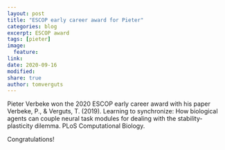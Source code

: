 ```yaml
---
layout: post
title: "ESCOP early career award for Pieter"
categories: blog
excerpt: ESCOP award
tags: [pieter]
image:
  feature:
link:
date: 2020-09-16
modified:
share: true
author: tomverguts
---
```


Pieter Verbeke won the 2020 ESCOP early career award  with his paper
Verbeke, P., & Verguts, T. (2019). Learning to synchronize: How biological agents can couple neural task modules for dealing with the stability-plasticity dilemma. PLoS Computational Biology.

Congratulations!
